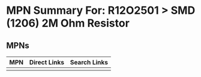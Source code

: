 



# MPN Summary For: R12O2501 > SMD (1206) 2M Ohm Resistor

## MPNs
  

|MPN|Direct Links|Search Links|
| :--- | :--- | :--- |
||||
